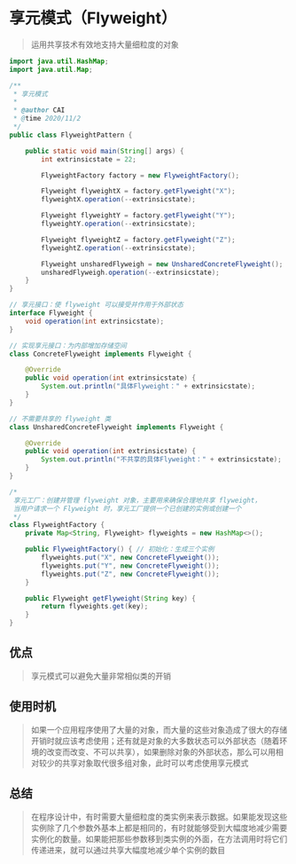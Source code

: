 # 享元模式（Flyweight）

> 运用共享技术有效地支持大量细粒度的对象

``` java
import java.util.HashMap;
import java.util.Map;

/**
 * 享元模式
 *
 * @author CAI
 * @time 2020/11/2
 */
public class FlyweightPattern {

    public static void main(String[] args) {
        int extrinsicstate = 22;

        FlyweightFactory factory = new FlyweightFactory();

        Flyweight flyweightX = factory.getFlyweight("X");
        flyweightX.operation(--extrinsicstate);

        Flyweight flyweightY = factory.getFlyweight("Y");
        flyweightY.operation(--extrinsicstate);

        Flyweight flyweightZ = factory.getFlyweight("Z");
        flyweightZ.operation(--extrinsicstate);

        Flyweight unsharedFlyweigh = new UnsharedConcreteFlyweight();
        unsharedFlyweigh.operation(--extrinsicstate);
    }
}

// 享元接口：使 flyweight 可以接受并作用于外部状态
interface Flyweight {
    void operation(int extrinsicstate);
}

// 实现享元接口：为内部增加存储空间
class ConcreteFlyweight implements Flyweight {

    @Override
    public void operation(int extrinsicstate) {
        System.out.println("具体Flyweight：" + extrinsicstate);
    }
}

// 不需要共享的 flyweight 类
class UnsharedConcreteFlyweight implements Flyweight {

    @Override
    public void operation(int extrinsicstate) {
        System.out.println("不共享的具体Flyweight：" + extrinsicstate);
    }
}

/*
 享元工厂：创建并管理 flyweight 对象，主要用来确保合理地共享 flyweight，
 当用户请求一个 Flyweight 时，享元工厂提供一个已创建的实例或创建一个
 */
class FlyweightFactory {
    private Map<String, Flyweight> flyweights = new HashMap<>();

    public FlyweightFactory() { // 初始化：生成三个实例
        flyweights.put("X", new ConcreteFlyweight());
        flyweights.put("Y", new ConcreteFlyweight());
        flyweights.put("Z", new ConcreteFlyweight());
    }

    public Flyweight getFlyweight(String key) {
        return flyweights.get(key);
    }
}
```

## 优点

> 享元模式可以避免大量非常相似类的开销

## 使用时机

> 如果一个应用程序使用了大量的对象，而大量的这些对象造成了很大的存储开销时就应该考虑使用；还有就是对象的大多数状态可以外部状态（随着环境的改变而改变、不可以共享），如果删除对象的外部状态，那么可以用相对较少的共享对象取代很多组对象，此时可以考虑使用享元模式

## 总结

> 在程序设计中，有时需要大量细粒度的类实例来表示数据。如果能发现这些实例除了几个参数外基本上都是相同的，有时就能够受到大幅度地减少需要实例化的数量。如果能把那些参数移到类实例的外面，在方法调用时将它们传递进来，就可以通过共享大幅度地减少单个实例的数目

